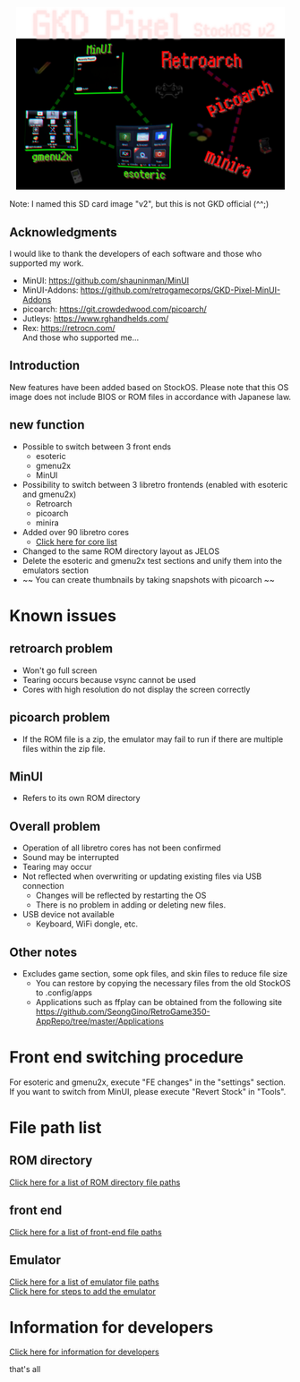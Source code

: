 
<p align="center">
  <img src="./asset/top.png" width="480">  
</p>

Note: I named this SD card image "v2", but this is not GKD official (^^;)  

## Acknowledgments
I would like to thank the developers of each software and those who supported my work.
- MinUI: https://github.com/shauninman/MinUI
- MinUI-Addons: https://github.com/retrogamecorps/GKD-Pixel-MinUI-Addons
- picoarch: https://git.crowdedwood.com/picoarch/
- Jutleys: https://www.rghandhelds.com/
- Rex: https://retrocn.com/  
And those who supported me...

## Introduction
New features have been added based on StockOS.
Please note that this OS image does not include BIOS or ROM files in accordance with Japanese law.

## new function
- Possible to switch between 3 front ends
   - esoteric
   - gmenu2x
   - MinUI
- Possibility to switch between 3 libretro frontends (enabled with esoteric and gmenu2x)
   - Retroarch
   - picoarch
   - minira
- Added over 90 libretro cores
   - [Click here for core list](./asset/sc01.png)
- Changed to the same ROM directory layout as JELOS
- Delete the esoteric and gmenu2x test sections and unify them into the emulators section
- ~~ You can create thumbnails by taking snapshots with picoarch ~~

# Known issues
## retroarch problem
- Won't go full screen
- Tearing occurs because vsync cannot be used
- Cores with high resolution do not display the screen correctly

## picoarch problem
- If the ROM file is a zip, the emulator may fail to run if there are multiple files within the zip file.

## MinUI
- Refers to its own ROM directory

## Overall problem
- Operation of all libretro cores has not been confirmed
- Sound may be interrupted
- Tearing may occur
- Not reflected when overwriting or updating existing files via USB connection
   - Changes will be reflected by restarting the OS
   - There is no problem in adding or deleting new files.
- USB device not available
   - Keyboard, WiFi dongle, etc.

## Other notes
- Excludes game section, some opk files, and skin files to reduce file size
   - You can restore by copying the necessary files from the old StockOS to .config/apps
   - Applications such as ffplay can be obtained from the following site
   https://github.com/SeongGino/RetroGame350-AppRepo/tree/master/Applications
   

# Front end switching procedure
For esoteric and gmenu2x, execute "FE changes" in the "settings" section.  
If you want to switch from MinUI, please execute "Revert Stock" in "Tools".  

# File path list
## ROM directory
[Click here for a list of ROM directory file paths](./ROMDIRS.md)

## front end
[Click here for a list of front-end file paths](./FRONTENDDIRS.md)


## Emulator
[Click here for a list of emulator file paths](./EMUDIRS.md)  
[Click here for steps to add the emulator](./ADDEMU.md)

# Information for developers
[Click here for information for developers](./DEVINFO.md)


that's all